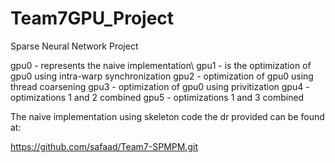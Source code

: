 # Team7GPU_Project
Sparse Neural Network Project

gpu0 - represents the naive implementation\\
gpu1 - is the optimization of gpu0 using intra-warp synchronization
gpu2 - optimization of gpu0 using thread coarsening
gpu3 - optimization of gpu0 using privitization
gpu4 - optimizations 1 and 2 combined
gpu5 - optimizations 1 and 3 combined


The naive implementation using skeleton code the dr provided can be found at:

https://github.com/safaad/Team7-SPMPM.git
